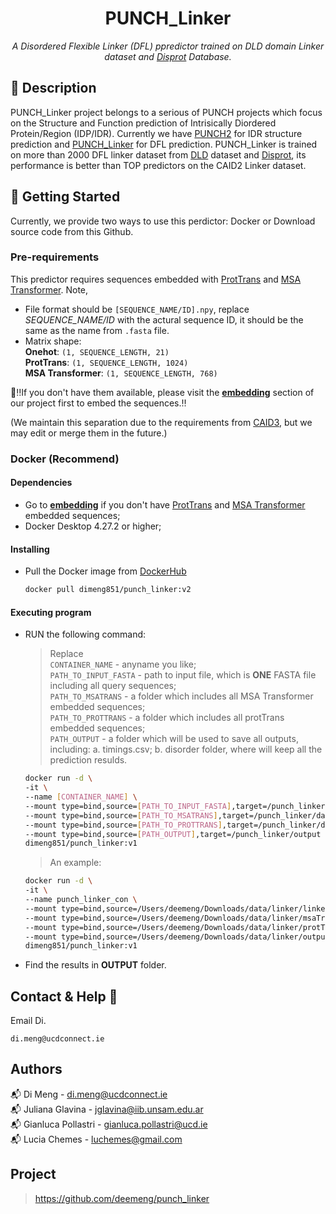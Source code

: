 <h1 align="center">PUNCH_Linker</h1>
<p align="center"><i>A Disordered Flexible Linker (DFL) ppredictor trained on DLD domain Linker dataset and <a href="https://disprot.org/">Disprot</a> Database.</i></p>

## 📝 Description
PUNCH_Linker project belongs to a serious of PUNCH projects which focus on the Structure and Function prediction of Intrisically Diordered Protein/Region (IDP/IDR).
Currently we have <a href="https://disprot.org/">PUNCH2</a> for IDR structure prediction and <a href="https://disprot.org/">PUNCH_Linker</a> for DFL prediction.
PUNCH_Linker is trained on more than 2000 DFL linker dataset from <a href="https://disprot.org/">DLD</a> dataset and <a href="https://disprot.org/">Disprot</a>, its performance is better than TOP predictors on the CAID2 Linker dataset.

## 🐣 Getting Started
Currently, we provide two ways to use this perdictor: Docker or Download source code from this Github.
### Pre-requirements
This predictor requires sequences embedded with [ProtTrans](https://github.com/agemagician/ProtTrans) and [MSA Transformer](https://github.com/facebookresearch/esm).
Note, 
* File format should be `[SEQUENCE_NAME/ID].npy`, replace *SEQUENCE_NAME/ID* with the actural sequence ID, it should be the same as the name from `.fasta` file.
* Matrix shape: \
  **Onehot**: `(1, SEQUENCE_LENGTH, 21)` \
  **ProtTrans**: `(1, SEQUENCE_LENGTH, 1024)` \
  **MSA Transformer**: `(1, SEQUENCE_LENGTH, 768)`

📣‼️If you don't have them available, please visit the **[embedding](https://github.com/deemeng/embedding)** section of our project first to embed the sequences.‼️

(We maintain this separation due to the requirements from [CAID3](https://caid.idpcentral.org/challenge), but we may edit or merge them in the future.)
### Docker (Recommend)
#### Dependencies
* Go to **[embedding](https://github.com/deemeng/embedding)** if you don't have [ProtTrans](https://github.com/agemagician/ProtTrans) and [MSA Transformer](https://github.com/facebookresearch/esm) embedded sequences;
* Docker Desktop 4.27.2 or higher;
#### Installing
* Pull the Docker image from  <a href="https://hub.docker.com/repository/docker/dimeng851/punch_linker/tags">DockerHub</a>
  ```sh
  docker pull dimeng851/punch_linker:v2
  ```

#### Executing program
* RUN the following command:
  >Replace \
  >`CONTAINER_NAME` - anyname you like; \
  >`PATH_TO_INPUT_FASTA` - path to input file, which is **ONE** FASTA file including all query sequences; \
  >`PATH_TO_MSATRANS` - a folder which includes all MSA Transformer embedded sequences; \
  >`PATH_TO_PROTTRANS` - a folder which includes all protTrans embedded sequences; \
  >`PATH_OUTPUT` - a folder which will be used to save all outputs, including: a. timings.csv; b. disorder folder, where will keep all the prediction resulds.
  ```sh
  docker run -d \
  -it \
  --name [CONTAINER_NAME] \
  --mount type=bind,source=[PATH_TO_INPUT_FASTA],target=/punch_linker/data/input.fasta \
  --mount type=bind,source=[PATH_TO_MSATRANS],target=/punch_linker/data/msaTrans \
  --mount type=bind,source=[PATH_TO_PROTTRANS],target=/punch_linker/data/protTrans \
  --mount type=bind,source=[PATH_OUTPUT],target=/punch_linker/output \
  dimeng851/punch_linker:v1
  ```
  > 
  >An example:
  ```sh
  docker run -d \
  -it \
  --name punch_linker_con \
  --mount type=bind,source=/Users/deemeng/Downloads/data/linker/linker.fasta,target=/punch_linker/data/input.fasta \
  --mount type=bind,source=/Users/deemeng/Downloads/data/linker/msaTrans,target=/punch_linker/data/msaTrans \
  --mount type=bind,source=/Users/deemeng/Downloads/data/linker/protTrans,target=/punch_linker/data/protTrans \
  --mount type=bind,source=/Users/deemeng/Downloads/data/linker/output,target=/punch_linker/output \
  dimeng851/punch_linker:v1
  ```
* Find the results in **OUTPUT** folder.

## Contact & Help 📩

Email Di.
```
di.meng@ucdconnect.ie
```

## Authors
📬 Di Meng - di.meng@ucdconnect.ie \
📬 Juliana Glavina - jglavina@iib.unsam.edu.ar \
📬 Gianluca Pollastri - gianluca.pollastri@ucd.ie \
📬 Lucia Chemes - luchemes@gmail.com

## Project
>https://github.com/deemeng/punch_linker
